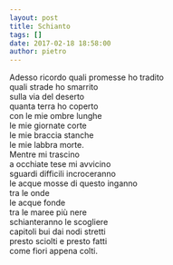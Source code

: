 ```yaml
---
layout: post
title: Schianto
tags: []
date: 2017-02-18 18:58:00
author: pietro
---
```

Adesso ricordo quali promesse ho tradito<br/>quali strade ho smarrito<br/>sulla via del deserto<br/>quanta terra ho coperto<br/>con le mie ombre lunghe<br/>le mie giornate corte<br/>le mie braccia stanche<br/>le mie labbra morte.<br/>Mentre mi trascino<br/>a occhiate tese mi avvicino<br/>sguardi difficili incroceranno<br/>le acque mosse di questo inganno<br/>tra le onde<br/>le acque fonde<br/>tra le maree più nere<br/>schianteranno le scogliere<br/>capitoli bui dai nodi stretti<br/>presto sciolti e presto fatti<br/>come fiori appena colti.
